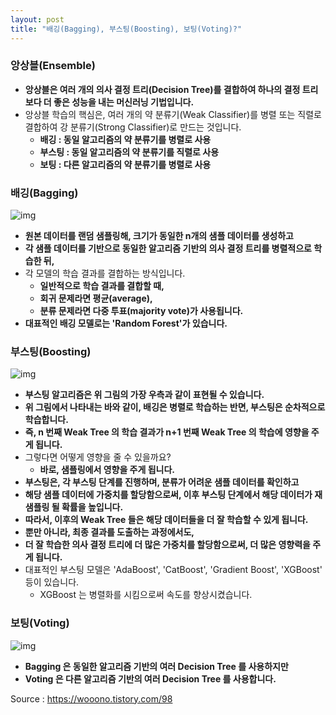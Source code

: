 ```yaml
---
layout: post
title: "배깅(Bagging), 부스팅(Boosting), 보팅(Voting)?"
---
```


### 앙상블(Ensemble)

- **앙상블은 여러 개의 의사 결정 트리(Decision Tree)를 결합하여 하나의 결정 트리보다 더 좋은 성능을 내는 머신러닝 기법입니다.**
- 앙상블 학습의 핵심은, 여러 개의 약 분류기(Weak Classifier)를 병렬 또는 직렬로 결합하여 강 분류기(Strong Classifier)로 만드는 것입니다.
  - **배깅 : 동일 알고리즘의 약 분류기를 병렬로 사용**
  - **부스팅 : 동일 알고리즘의 약 분류기를 직렬로 사용**
  - **보팅 : 다른 알고리즘의 약 분류기를 병렬로 사용**

### 배깅(Bagging)



![img](https://blog.kakaocdn.net/dn/VwIby/btrFJlqOPZj/FWBbi7JVSJ0QD9P9mBvQPK/img.png)



- **원본 데이터를 랜덤 샘플링해, 크기가 동일한 n개의 샘플 데이터를 생성하고**
- **각 샘플 데이터를 기반으로 동일한 알고리즘 기반의 의사 결정 트리를 병렬적으로 학습한 뒤,**
- 각 모델의 학습 결과를 결합하는 방식입니다.
  - **일반적으로 학습 결과를 결합할 때,**
  - **회귀 문제라면 평균(average),**
  - **분류 문제라면 다중 투표(majority vote)가 사용됩니다.**
- **대표적인 배깅 모델로는 'Random Forest'가 있습니다.**

### 부스팅(Boosting)



![img](https://blog.kakaocdn.net/dn/QB2vt/btrFNGAxuWZ/DMkTGRlTgzw2sJI5PAHP4k/img.png)



- **부스팅 알고리즘은 위 그림의 가장 우측과 같이 표현될 수 있습니다.**
- **위 그림에서 나타내는 바와 같이, 배깅은 병렬로 학습하는 반면, 부스팅은 순차적으로 학습합니다.**
- **즉, n 번째 Weak Tree 의 학습 결과가 n+1 번째 Weak Tree 의 학습에 영향을 주게 됩니다.**
- 그렇다면 어떻게 영향을 줄 수 있을까요?
  - **바로, 샘플링에서 영향을 주게 됩니다.**
- **부스팅은, 각 부스팅 단계를 진행하며, 분류가 어려운 샘플 데이터를 확인하고**
- **해당 샘플 데이터에 가중치를 할당함으로써, 이후 부스팅 단계에서 해당 데이터가 재샘플링 될 확률을 높입니다.**
- **따라서, 이후의 Weak Tree 들은 해당 데이터들을 더 잘 학습할 수 있게 됩니다.**
- **뿐만 아니라, 최종 결과를 도출하는 과정에서도,**
- **더 잘 학습한 의사 결정 트리에 더 많은 가중치를 할당함으로써, 더 많은 영향력을 주게 됩니다.**
- 대표적인 부스팅 모델은 'AdaBoost', 'CatBoost', 'Gradient Boost', 'XGBoost' 등이 있습니다.
  - XGBoost 는 병렬화를 시킴으로써 속도를 향상시켰습니다.

### 보팅(Voting)



![img](https://blog.kakaocdn.net/dn/kAWZ0/btrFLCyDRkE/KfjMkKzgImKVJWrQwinEk1/img.png)



- **Bagging 은 동일한 알고리즘 기반의 여러 Decision Tree 를 사용하지만**
- **Voting 은 다른 알고리즘 기반의 여러 Decision Tree 를 사용합니다.**



Source : https://wooono.tistory.com/98